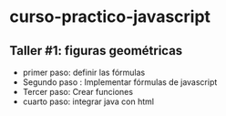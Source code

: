 # curso-practico-javascript

## Taller #1: figuras geométricas
- primer paso: definir las fórmulas
- Segundo paso  : Implementar fórmulas de javascript 
- Tercer paso: Crear funciones 
- cuarto paso: integrar java con html  